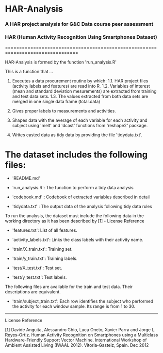 HAR-Analysis
============

### A HAR project analysis for G&C Data course peer assessment
### HAR (Human Activity Recognition Using Smartphones Dataset)
================================================================================

HAR-Analysis is formed by the function 'run_analysis.R'

This is a function that ...

1. Executes a data procurement routine by which:
1.1. HAR project files (activity labels and features) are read into R.
1.2. Variables of interest (mean and standard deviation mesurements) are
extracted from training and test data sets.
1.3. The values extracted from both data sets are merged in one single data
frame (total.data)

2. Gives proper labels to measurements and activities.

3. Shapes data with the average of each variable for each activity and 
subject using 'melt' and 'dcast' functions from 'reshape2' package.

4. Writes casted data as tidy data by providing the file 'tidydata.txt'.

The dataset includes the following files:
=========================================

- 'README.md'

- 'run_analysis.R': The function to perform a tidy data analysis

- 'codebook.md' : Codebook of extracted variables described in detail

- 'tidydata.txt' : The output data of the analysis following tidy data rules 

To run the analysis, the dataset must include the following data 
in the working directory as it has been described by [1] - License Reference

- 'features.txt': List of all features.

- 'activity_labels.txt': Links the class labels with their activity name.

- 'train/X_train.txt': Training set.

- 'train/y_train.txt': Training labels.

- 'test/X_test.txt': Test set.

- 'test/y_test.txt': Test labels.

The following files are available for the train and test data. Their descriptions are equivalent. 

- 'train/subject_train.txt': Each row identifies the subject who performed the activity for each window sample. Its range is from 1 to 30. 




---------------------------------------------------------------------------------
License Reference

[1] Davide Anguita, Alessandro Ghio, Luca Oneto, Xavier Parra and Jorge L. Reyes-Ortiz. Human Activity Recognition on Smartphones using a Multiclass Hardware-Friendly Support Vector Machine. International Workshop of Ambient Assisted Living (IWAAL 2012). Vitoria-Gasteiz, Spain. Dec 2012
